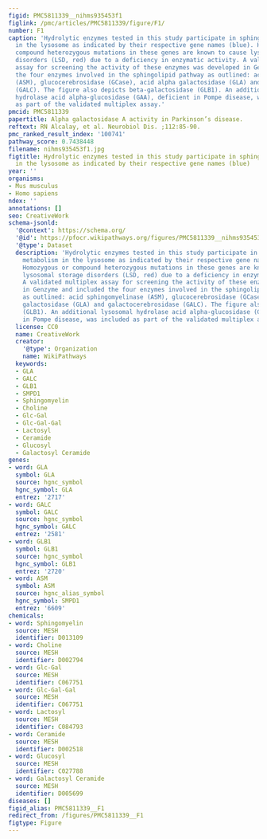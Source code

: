 ```yaml
---
figid: PMC5811339__nihms935453f1
figlink: /pmc/articles/PMC5811339/figure/F1/
number: F1
caption: 'Hydrolytic enzymes tested in this study participate in sphingolipid metabolism
  in the lysosome as indicated by their respective gene names (blue). Homozygous or
  compound heterozygous mutations in these genes are known to cause lysosomal storage
  disorders (LSD, red) due to a deficiency in enzymatic activity. A validated multiplex
  assay for screening the activity of these enzymes was developed in Genzyme and included
  the four enzymes involved in the sphingolipid pathway as outlined: acid sphingomyelinase
  (ASM), glucocerebrosidase (GCase), acid alpha galactosidase (GLA) and galactocerebrosidase
  (GALC). The figure also depicts beta-galactosidase (GLB1). An additional lysosomal
  hydrolase acid alpha-glucosidase (GAA), deficient in Pompe disease, was included
  as part of the validated multiplex assay.'
pmcid: PMC5811339
papertitle: Alpha galactosidase A activity in Parkinson’s disease.
reftext: RN Alcalay, et al. Neurobiol Dis. ;112:85-90.
pmc_ranked_result_index: '100741'
pathway_score: 0.7438448
filename: nihms935453f1.jpg
figtitle: Hydrolytic enzymes tested in this study participate in sphingolipid metabolism
  in the lysosome as indicated by their respective gene names (blue)
year: ''
organisms:
- Mus musculus
- Homo sapiens
ndex: ''
annotations: []
seo: CreativeWork
schema-jsonld:
  '@context': https://schema.org/
  '@id': https://pfocr.wikipathways.org/figures/PMC5811339__nihms935453f1.html
  '@type': Dataset
  description: 'Hydrolytic enzymes tested in this study participate in sphingolipid
    metabolism in the lysosome as indicated by their respective gene names (blue).
    Homozygous or compound heterozygous mutations in these genes are known to cause
    lysosomal storage disorders (LSD, red) due to a deficiency in enzymatic activity.
    A validated multiplex assay for screening the activity of these enzymes was developed
    in Genzyme and included the four enzymes involved in the sphingolipid pathway
    as outlined: acid sphingomyelinase (ASM), glucocerebrosidase (GCase), acid alpha
    galactosidase (GLA) and galactocerebrosidase (GALC). The figure also depicts beta-galactosidase
    (GLB1). An additional lysosomal hydrolase acid alpha-glucosidase (GAA), deficient
    in Pompe disease, was included as part of the validated multiplex assay.'
  license: CC0
  name: CreativeWork
  creator:
    '@type': Organization
    name: WikiPathways
  keywords:
  - GLA
  - GALC
  - GLB1
  - SMPD1
  - Sphingomyelin
  - Choline
  - Glc-Gal
  - Glc-Gal-Gal
  - Lactosyl
  - Ceramide
  - Glucosyl
  - Galactosyl Ceramide
genes:
- word: GLA
  symbol: GLA
  source: hgnc_symbol
  hgnc_symbol: GLA
  entrez: '2717'
- word: GALC
  symbol: GALC
  source: hgnc_symbol
  hgnc_symbol: GALC
  entrez: '2581'
- word: GLB1
  symbol: GLB1
  source: hgnc_symbol
  hgnc_symbol: GLB1
  entrez: '2720'
- word: ASM
  symbol: ASM
  source: hgnc_alias_symbol
  hgnc_symbol: SMPD1
  entrez: '6609'
chemicals:
- word: Sphingomyelin
  source: MESH
  identifier: D013109
- word: Choline
  source: MESH
  identifier: D002794
- word: Glc-Gal
  source: MESH
  identifier: C067751
- word: Glc-Gal-Gal
  source: MESH
  identifier: C067751
- word: Lactosyl
  source: MESH
  identifier: C084793
- word: Ceramide
  source: MESH
  identifier: D002518
- word: Glucosyl
  source: MESH
  identifier: C027788
- word: Galactosyl Ceramide
  source: MESH
  identifier: D005699
diseases: []
figid_alias: PMC5811339__F1
redirect_from: /figures/PMC5811339__F1
figtype: Figure
---
```

